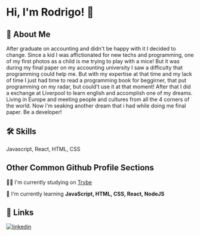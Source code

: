 
# Hi, I'm Rodrigo! 👋


## 🚀 About Me
After graduate on accounting and didn't be happy with it I decided to change.
Since a kid I was affictionated for new techs and programming, one of my first 
photos as a child is me trying to play with a mice! But it was during my final 
paper on my accounting university I saw a difficulty that programming could help me. 
But with my expertise at that time and my lack of time I just had time to read a 
programming book for beggirner, that put programming on my radar, but could't use it
at that moment!
After that I did a exchange at Liverpool to learn english and accomplish one of my 
dreams. Living in Europe and meeting people and cultures from all the 4 corners 
of the world.
Now i'm seaking another dream that i had while doing me final paper. 
Be a developer!


## 🛠 Skills
Javascript, React, HTML, CSS


## Other Common Github Profile Sections
👩‍💻 I'm currently studying on [Trybe](https://github.com/betrybe)

🧠 I'm currently learning **JavaScript, HTML, CSS, React, NodeJS**



## 🔗 Links
[![linkedin](https://img.shields.io/badge/linkedin-0A66C2?style=for-the-badge&logo=linkedin&logoColor=white)](https://www.linkedin.com/in/limarodrigoo/)

